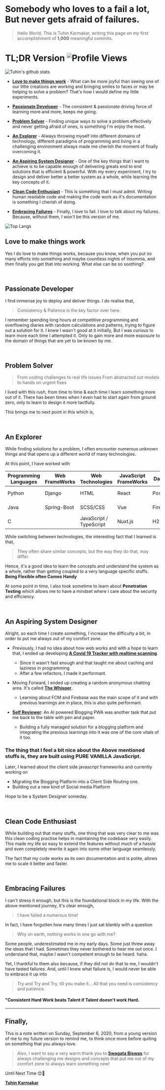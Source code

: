 # Somebody who loves to a fail a lot, But never gets afraid of failures.

> Hello World, This is Tuhin Karmakar, writing this page on my first accomplishment of **1,000** meaningful commits.

# TL;DR Version ![Profile Views](https://komarev.com/ghpvc/?username=tuhinkarmakar3882&color=green)

![Tuhin's github stats](https://github-readme-stats.vercel.app/api?username=tuhinkarmakar3882&count_private=true&show_icons=true)

- **[Love to make things work](#love-to-make-things-work)** - What can be more joyful than seeing one of our little creations are working and bringing smiles to faces or may be helping to solve a problem? That's how I would define my little experiments.

- **[Passionate Developer](#passionate-developer)** - The consistent & passionate driving force of learning more and more, keeps me going.

- **[Problem Solver](#problem-solver)** - Finding unique ways to solve a problem effectively and never getting afraid of ones, is something I'm enjoy the most.

- **[An Explorer](#an-explorer)** - Always throwing myself into different domains of technology, different paradigms of programming and living in a challenging environment always made me cherish the moment of finally overcoming it.

- **[An Aspiring System Designer](#an-aspiring-system-designer)** - One of the key things that I want to achieve is to be capable enough of delivering greats end to end solutions that is efficient & powerful. With my every experiment, I try to design and deliver better a better system as a whole, while learning the key concepts of it.

- **[Clean Code Enthusiast](#clean-code-enthusiast)** - This is something that I must admit. Writing human readable code and making the code work as it's documentation is something I cherish of doing.

- **[Embracing Failures](#embracing-failures)** - Finally, I love to fail. I love to talk about my failures. Because, without them, I won't be this version of me.

![Top Langs](https://github-readme-stats.vercel.app/api/top-langs/?username=tuhinkarmakar3882&langs_count=10&layout=compact)

## Love to make things work
Yes I do love to make things works, because you know, when you put so many efforts into something and maybe countless nights of insomnia, and then finally you get that into working. What else can be so soothing?

<br>

## Passionate Developer
I find immense joy to deploy and deliver things. I do realise that,
> Consistency & Patience is the key factor over here.

I remember spending long hours at competitive programming and overflowing diaries with random calculations and patterns, trying to figure out a solution for it. I knew I wasn't good at it initially, But I was curious to learn more each time I attempted it. Only to gain more and more exposure to the domain of things that are yet to be known by me.

<br>

## Problem Solver
> From coding challenges to real life issues
> From abstracted out models to hands on urgent fixes

I lived with this rush, from time to time & each time I learn something more out of it. There has been times when I even had to start again from ground zero, only to learn to design it more tactfully.

This brings me to next point in this which is,

<br>

## An Explorer
While finding solutions for a problem, I often encounter numerous unknown things and that opens up a different world of many technologies.

At this point, I have worked with

| Programming Languages | Web FrameWorks | Web Technologies        | JavaScript FrameWorks | Databases | CrossPlatform Development | Design Systems      |
| ------                | ------         | ------                  | ------                | ------    | ------                    | ------              |
| Python                | Django         | HTML                    | React                 | PostgreSQL| Flutter + Firebase        | Bootstrap           |
| Java                  | Spring-Boot    | SCSS/CSS                | Vue                   | Firebase  | PWAs                      | Material Design     |
| C                     |                | JavaScript / TypeScript | Nuxt.js               | H2        |                           | Figma (Prototyping) |


While switching between technologies, the interesting fact that I learned is that,

> They often share similar concepts, but the way they do that, may differ.

Hence, it's a good idea to learn the concepts and understand the system as a whole, rather than getting coupled to a very language specific stuffs.
**Being Flexible often Comes Handy**

At some point in time, I also took sometime to learn about **Penetration Testing** which allows me to have a mindset where I care about the security and efficiency.

<br>

## An Aspiring System Designer
Alright, so each time I create something, I increase the difficulty a bit, in order to put me always out of my comfort zone.

- Previously, I had no idea about how web works and with a hope to learn that, I ended up developing **[A Covid 19 Tracker with realtime scanning](https://covid19response.live)**.
    - Since it wasn't fast enough and that taught me about caching and laziness in programming
    - After a few refactors, I made it performant.

- Moving Forward, I ended up creating a random anonymous chatting area. It's called  **[The Whisper](https://whisper.nubes.live)**.
    - Learning about FCM and Firebase was the main scope of it and with previous learnings are in place, this is also quite performant.

- **[Self Reviewer](https://self.reviewer.nubes.live)**: An AI powered Blogging PWA was another task that put me back to the table with pen and paper.
    - Building a fully managed solution for a blogging platform and integrating the previous learnings into it was one of the core vitals of it too.


### The thing that I feel a bit nice about the Above mentioned stuffs is, they are built using PURE VANILLA JavaScript.

Later, I learned about the client side javascript frameworks and currently working on
- Migrating the Blogging Platform into a Client Side Routing one.
- Building out a new kind of Social media Platform

Hope to be a System Designer someday.

<br>

## Clean Code Enthusiast
While building out that many stuffs, one thing that was very clear to me was this clean coding practise helps in maintaining the codebase very easily. This made my life so easy to extend the features without much of a hassle and even completely rewrite it again into some other language seamlessly.

The fact that my code works as its own documentation and is polite, allows me to scale it better and faster.

<br>

## Embracing Failures
I can't stress it enough, but this is the foundational block in my life. With the above mentioned journey, it's clear enough,
> I have failed a numerous time!

In fact, I have forgotten how many times I just sat blankly with a question
> Why on earth, nothing works in one go with me?

Some people, underestimated me in my early days. Some just threw away the ideas that I had. Sometimes they never bothered to hear me out once. I understand that, maybe I wasn't competent enough to be heard. haha.

Yet, I thankful to them also because, if they did not do that to me, I wouldn't have tasted failures. And, until I knew what failure is, I would never be able to embrace it up into

> Try and Try and Try, till you make it... All that you need is consistency and patience.

#### "Consistent Hard Work beats Talent if Talent doesn't work Hard.

---

## Finally,

This is a note written on Sunday, September 6, 2020, from a young version of me to my future version to remind me, to think once more before quiting on something that you always love.

> Also, I want to say a very warm thank you to **[Swagata Biswas](https://www.linkedin.com/in/swagata-biswas-uiux/)** for always challenging me designs and concepts that put me out of my comfort zone to always learn something new!

  

Until Next Time 😊🥳

**[Tuhin Karmakar](https://www.linkedin.com/in/tuhinkarmakar3882/)**


